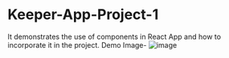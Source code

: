 # Keeper-App-Project-1
It demonstrates the use of components in React App and how to incorporate it in the project.
Demo Image- ![image](https://user-images.githubusercontent.com/87241044/233850106-db8e6e6d-3f9e-438e-91fe-e222673937e4.png)
